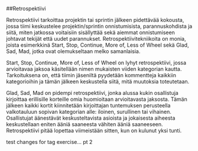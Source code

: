 ##Retrospektiivi 

Retrospektiivi tarkoittaa projektin tai sprintin jälkeen pidettävää kokousta, jossa tiimi keskustelee projektin/sprintin onnistumisista, parannuskohdista ja siitä, miten jatkossa voitaisiin sisällyttää sekä aiemmat onnistumiseen johtavat tekijät että uudet parannukset. Retrospektiivitekniikoita on monia, joista esimerkkinä Start, Stop, Continue, More of, Less of Wheel sekä Glad, Sad, Mad, jotka ovat olemukseltaan melko samanlaisia. 

Start, Stop, Continue, More of, Less of Wheel on lyhyt retrospektiivi, jossa arvioitavaa jaksoa käsitellään nimen mukaisten viiden kategorian kautta. Tarkoituksena on, että tiimin jäseniltä pyydetään kommentteja kaikkiin kategorioihin ja tämän jälkeen keskustella siitä, mitä muutoksia toteutetaan. 

Glad, Sad, Mad on pidempi retrospektiivi, jonka alussa kukin osallistuja kirjoittaa erillisille korteille omia huomioitaan arvioitavasta jaksosta. Tämän jälkeen kaikki kortit kiinnitetään kirjoittajan tuntemuksen perusteella valkotauluun sopivan kategorian alle: iloinen, surullinen tai vihainen. Osallistujat äänestävät keskusteltavista asioista ja jokaisesta aiheesta keskustellaan eniten ääniä saaneesta vähiten ääniä saaneeseen. Retrospektiivi pitää lopettaa viimeistään sitten, kun on kulunut yksi tunti.

test changes for tag exercise... pt 2